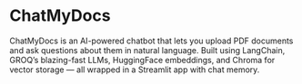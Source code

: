 # ChatMyDocs
ChatMyDocs is an AI-powered chatbot that lets you upload PDF documents and ask questions about them in natural language. Built using LangChain, GROQ’s blazing-fast LLMs, HuggingFace embeddings, and Chroma for vector storage — all wrapped in a Streamlit app with chat memory.
